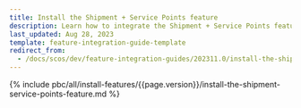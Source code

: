 ```yaml
---
title: Install the Shipment + Service Points feature
description: Learn how to integrate the Shipment + Service Points feature into your project
last_updated: Aug 28, 2023
template: feature-integration-guide-template
redirect_from:
  - /docs/scos/dev/feature-integration-guides/202311.0/install-the-shipment-service-points-feature.html
---
```


{% include pbc/all/install-features/{{page.version}}/install-the-shipment-service-points-feature.md %} <!-- To edit, see /_includes/pbc/all/install-features/202311.0/install-the-shipment-service-points-feature.md -->
